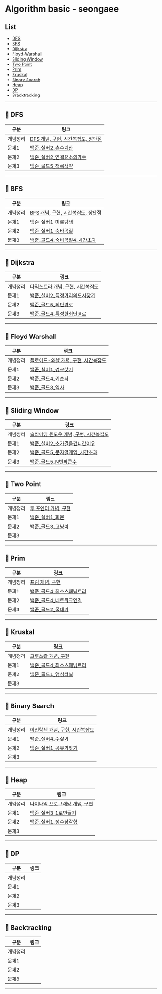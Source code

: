 # Algorithm basic - seongaee

## List

- [DFS](#pushpin-dfs)
- [BFS](#pushpin-bfs)
- [Dijkstra](#pushpin-dijkstra)
- [Floyd-Warshall](#pushpin-floyd-warshall)
- [Sliding Window](#pushpin-sliding-window)
- [Two Point](#pushpin-tow-point)
- [Prim](#pushpin-prim)
- [Kruskal](#pushpin-kruskal)
- [Binary Search](#pushpin-binary-search)
- [Heap](#pushpin-heap)
- [DP](#pushpin-dp)
- [Bracktracking](#pushpin-backtracking)

---

## :pushpin: DFS

| 구분     | 링크 |
| -------- | ---- |
| 개념정리 | [DFS 개념, 구현, 시간복잡도, 장단점](https://github.com/SSAFY-5th-GwanJu-4C-Algorithms/Algorithm_basic/blob/main/seongaeee/DFS/DFS%20%EC%A0%95%EB%A6%AC.md)     |
| 문제1    | [백준_실버2_촌수계산](https://github.com/SSAFY-5th-GwanJu-4C-Algorithms/Algorithm_basic/blob/main/seongaeee/DFS/%EB%B0%B1%EC%A4%80_%EC%8B%A4%EB%B2%842_%EC%B4%8C%EC%88%98%EA%B3%84%EC%82%B0.md)     |
| 문제2    | [백준_실버2_연결요소의개수](https://github.com/SSAFY-5th-GwanJu-4C-Algorithms/Algorithm_basic/blob/main/seongaeee/DFS/%EB%B0%B1%EC%A4%80_%EC%8B%A4%EB%B2%842_%EC%97%B0%EA%B2%B0%EC%9A%94%EC%86%8C%EC%9D%98%EA%B0%9C%EC%88%98.md)     |
| 문제3    | [백준_골드5_적록색약](https://github.com/SSAFY-5th-GwanJu-4C-Algorithms/Algorithm_basic/blob/main/seongaeee/DFS/%EB%B0%B1%EC%A4%80_%EA%B3%A8%EB%93%9C5_%EC%A0%81%EB%A1%9D%EC%83%89%EC%95%BD.md)     |

---

## :pushpin: BFS

| 구분     | 링크 |
| -------- | ---- |
| 개념정리 | [BFS 개념, 구현, 시간복잡도, 장단점](https://github.com/SSAFY-5th-GwanJu-4C-Algorithms/Algorithm_basic/blob/main/seongaeee/BFS/BFS%20%EC%A0%95%EB%A6%AC.md)     |
| 문제1    | [백준_실버1_미로탐색](https://github.com/SSAFY-5th-GwanJu-4C-Algorithms/Algorithm_basic/blob/main/seongaeee/BFS/%EB%B0%B1%EC%A4%80_%EC%8B%A4%EB%B2%841_%EB%AF%B8%EB%A1%9C%ED%83%90%EC%83%89.md)     |
| 문제2    | [백준_실버1_숨바꼭질](https://github.com/SSAFY-5th-GwanJu-4C-Algorithms/Algorithm_basic/blob/main/seongaeee/BFS/%EB%B0%B1%EC%A4%80_%EC%8B%A4%EB%B2%841_%EC%88%A8%EB%B0%94%EA%BC%AD%EC%A7%88.md)     |
| 문제3    | [백준_골드4_숨바꼭질4_시간초과](https://github.com/SSAFY-5th-GwanJu-4C-Algorithms/Algorithm_basic/blob/main/seongaeee/BFS/%EB%B0%B1%EC%A4%80_%EA%B3%A8%EB%93%9C4_%EC%88%A8%EB%B0%94%EA%BC%AD%EC%A7%884_%EC%8B%9C%EA%B0%84%EC%B4%88%EA%B3%BC.md)     |

---

## :pushpin: Dijkstra

| 구분     | 링크 |
| -------- | ---- |
| 개념정리 | [다익스트라 개념, 구현, 시간복잡도](https://github.com/SSAFY-5th-GwanJu-4C-Algorithms/Algorithm_basic/blob/main/seongaeee/Dijkstra/Dijkstra%20%EC%A0%95%EB%A6%AC.md)    |
| 문제1    | [백준_실버2_특정거리의도시찾기](https://github.com/SSAFY-5th-GwanJu-4C-Algorithms/Algorithm_basic/blob/main/seongaeee/Dijkstra/%EB%B0%B1%EC%A4%80_%EC%8B%A4%EB%B2%842_%ED%8A%B9%EC%A0%95%EA%B1%B0%EB%A6%AC%EC%9D%98%EB%8F%84%EC%8B%9C%EC%B0%BE%EA%B8%B0.md)     |
| 문제2    | [백준_골드5_최단경로](https://github.com/SSAFY-5th-GwanJu-4C-Algorithms/Algorithm_basic/blob/main/seongaeee/Dijkstra/%EB%B0%B1%EC%A4%80_%EA%B3%A8%EB%93%9C5_%EC%B5%9C%EB%8B%A8%EA%B2%BD%EB%A1%9C.md)    |
| 문제3    | [백준_골드4_특정한최단경로](https://github.com/SSAFY-5th-GwanJu-4C-Algorithms/Algorithm_basic/blob/main/seongaeee/Dijkstra/%EB%B0%B1%EC%A4%80_%EA%B3%A8%EB%93%9C4_%ED%8A%B9%EC%A0%95%ED%95%9C%EC%B5%9C%EB%8B%A8%EA%B2%BD%EB%A1%9C.md)    |

---

## :pushpin: Floyd Warshall

| 구분     | 링크 |
| -------- | ---- |
| 개념정리 | [플로이드-와샬 개념, 구현, 시간복잡도](https://github.com/SSAFY-5th-GwanJu-4C-Algorithms/Algorithm_basic/blob/main/seongaeee/Floyd-Warshall/Floyd-Warshall%20%EC%A0%95%EB%A6%AC.md)     |
| 문제1    | [백준_실버1_경로찾기](https://github.com/SSAFY-5th-GwanJu-4C-Algorithms/Algorithm_basic/blob/main/seongaeee/Floyd-Warshall/%EB%B0%B1%EC%A4%80_%EC%8B%A4%EB%B2%841_%EA%B2%BD%EB%A1%9C%EC%B0%BE%EA%B8%B0.md)     |
| 문제2    | [백준_골드4_키순서](https://github.com/SSAFY-5th-GwanJu-4C-Algorithms/Algorithm_basic/blob/main/seongaeee/Floyd-Warshall/%EB%B0%B1%EC%A4%80_%EA%B3%A8%EB%93%9C4_%ED%82%A4%EC%88%9C%EC%84%9C.md)     |
| 문제3    | [백준_골드3_역사](https://github.com/SSAFY-5th-GwanJu-4C-Algorithms/Algorithm_basic/blob/main/seongaeee/Floyd-Warshall/%EB%B0%B1%EC%A4%80_%EA%B3%A8%EB%93%9C3_%EC%97%AD%EC%82%AC.md)     |

---

## :pushpin: Sliding Window

| 구분     | 링크 |
| -------- | ---- |
| 개념정리 | [슬라이딩 윈도우 개념, 구현, 시간복잡도](https://github.com/SSAFY-5th-GwanJu-4C-Algorithms/Algorithm_basic/blob/main/seongaeee/Sliding%20Window/Sliding%20Window%20%EC%A0%95%EB%A6%AC.md)     |
| 문제1    | [백준_실버2_소가길을건너간이유](https://github.com/SSAFY-5th-GwanJu-4C-Algorithms/Algorithm_basic/blob/main/seongaeee/Sliding%20Window/%EB%B0%B1%EC%A4%80_%EC%8B%A4%EB%B2%842_%EC%86%8C%EA%B0%80%EA%B8%B8%EC%9D%84%EA%B1%B4%EB%84%88%EA%B0%84%EC%9D%B4%EC%9C%A0.md)     |
| 문제2    | [백준_골드5_문자열게임_시간초과](https://github.com/SSAFY-5th-GwanJu-4C-Algorithms/Algorithm_basic/blob/main/seongaeee/Sliding%20Window/%EB%B0%B1%EC%A4%80_%EA%B3%A8%EB%93%9C5_%EB%AC%B8%EC%9E%90%EC%97%B4%EA%B2%8C%EC%9E%84_%EC%8B%9C%EA%B0%84%EC%B4%88%EA%B3%BC.md)     |
| 문제3    | [백준_골드5_N번째큰수](https://github.com/SSAFY-5th-GwanJu-4C-Algorithms/Algorithm_basic/blob/main/seongaeee/Sliding%20Window/%EB%B0%B1%EC%A4%80_%EA%B3%A8%EB%93%9C5_N%EB%B2%88%EC%A7%B8%ED%81%B0%EC%88%98.md)     |

---

## :pushpin: Two Point

| 구분     | 링크 |
| -------- | ---- |
| 개념정리 | [투 포인터 개념, 구현](https://github.com/SSAFY-5th-GwanJu-4C-Algorithms/Algorithm_basic/blob/main/seongaeee/Two%20Pointer/Two%20Pointer%20%EC%A0%95%EB%A6%AC.md)     |
| 문제1    | [백준_실버1_회문](https://github.com/SSAFY-5th-GwanJu-4C-Algorithms/Algorithm_basic/blob/main/seongaeee/Two%20Pointer/%EB%B0%B1%EC%A4%80_%EC%8B%A4%EB%B2%841_%ED%9A%8C%EB%AC%B8_%ED%8B%80%EB%A0%B8.md)     |
| 문제2    | [백준_골드3_고냥이](https://github.com/SSAFY-5th-GwanJu-4C-Algorithms/Algorithm_basic/blob/main/seongaeee/Two%20Pointer/%EB%B0%B1%EC%A4%80_%EA%B3%A8%EB%93%9C3_%EA%B3%A0%EB%83%A5%EC%9D%B4_%EC%8B%9C%EA%B0%84%EC%B4%88%EA%B3%BC.md)     |
| 문제3    |      |

---

## :pushpin: Prim

| 구분     | 링크 |
| -------- | ---- |
| 개념정리 | [프림 개념, 구현](https://github.com/SSAFY-5th-GwanJu-4C-Algorithms/Algorithm_basic/blob/main/seongaeee/Prim/Prim%20%EC%A0%95%EB%A6%AC.md)     |
| 문제1    | [백준_골드4_최소스패닝트리](https://github.com/SSAFY-5th-GwanJu-4C-Algorithms/Algorithm_basic/blob/main/seongaeee/Prim/%EB%B0%B1%EC%A4%80_%EA%B3%A8%EB%93%9C4_%EC%B5%9C%EC%86%8C%EC%8A%A4%ED%8C%A8%EB%8B%9D%ED%8A%B8%EB%A6%AC_%EB%A9%94%EB%AA%A8%EB%A6%AC%EC%B4%88%EA%B3%BC.md)     |
| 문제2    | [백준_골드4_네트워크연결](https://github.com/SSAFY-5th-GwanJu-4C-Algorithms/Algorithm_basic/blob/main/seongaeee/Prim/%EB%B0%B1%EC%A4%80_%EA%B3%A8%EB%93%9C4_%EB%84%A4%ED%8A%B8%EC%9B%8C%ED%81%AC%EC%97%B0%EA%B2%B0_%ED%8B%80%EB%A0%B8.md)     |
| 문제3    | [백준_골드2_물대기](https://github.com/SSAFY-5th-GwanJu-4C-Algorithms/Algorithm_basic/blob/main/seongaeee/Prim/%EB%B0%B1%EC%A4%80_%EA%B3%A8%EB%93%9C2_%EB%AC%BC%EB%8C%80%EA%B8%B0.md)     |

---

## :pushpin: Kruskal

| 구분     | 링크 |
| -------- | ---- |
| 개념정리 | [크루스칼 개념, 구현](https://github.com/SSAFY-5th-GwanJu-4C-Algorithms/Algorithm_basic/blob/main/seongaeee/Kruskal/Kruskal%20%EC%A0%95%EB%A6%AC.md)     |
| 문제1    | [백준_골드4_최소스패닝트리](https://github.com/SSAFY-5th-GwanJu-4C-Algorithms/Algorithm_basic/blob/main/seongaeee/Kruskal/%EB%B0%B1%EC%A4%80_%EA%B3%A8%EB%93%9C4_%EC%B5%9C%EC%86%8C%EC%8A%A4%ED%8C%A8%EB%8B%9D%ED%8A%B8%EB%A6%AC.md)     |
| 문제2    | [백준_골드1_행성터널](https://github.com/SSAFY-5th-GwanJu-4C-Algorithms/Algorithm_basic/blob/main/seongaeee/Kruskal/%EB%B0%B1%EC%A4%80_%EA%B3%A8%EB%93%9C1_%ED%96%89%EC%84%B1%ED%84%B0%EB%84%90_%EB%A9%94%EB%AA%A8%EB%A6%AC%EC%B4%88%EA%B3%BC.md)     |
| 문제3    |      |

---

## :pushpin: Binary Search

| 구분     | 링크 |
| -------- | ---- |
| 개념정리 | [이진탐색 개념, 구현, 시간복잡도](https://github.com/SSAFY-5th-GwanJu-4C-Algorithms/Algorithm_basic/blob/main/seongaeee/Binary%20Search/Binary%20Search%20%EC%A0%95%EB%A6%AC.md)     |
| 문제1    | [백준_실버4_수찾기](https://github.com/SSAFY-5th-GwanJu-4C-Algorithms/Algorithm_basic/blob/main/seongaeee/Binary%20Search/%EB%B0%B1%EC%A4%80_%EC%8B%A4%EB%B2%844_%EC%88%98%EC%B0%BE%EA%B8%B0.md)     |
| 문제2    | [백준_실버1_공유기찾기](https://github.com/SSAFY-5th-GwanJu-4C-Algorithms/Algorithm_basic/blob/main/seongaeee/Binary%20Search/%EB%B0%B1%EC%A4%80_%EC%8B%A4%EB%B2%841_%EA%B3%B5%EC%9C%A0%EA%B8%B0%20%EC%84%A4%EC%B9%98_%EB%8B%A4%EC%8B%9C%EB%B3%B4%EA%B8%B0.md)     |
| 문제3    |      |

---

## :pushpin: Heap

| 구분     | 링크 |
| -------- | ---- |
| 개념정리 | [다이나믹 프로그래밍 개념, 구현](https://github.com/SSAFY-5th-GwanJu-4C-Algorithms/Algorithm_basic/blob/main/seongaeee/Dynamic%20Programming/Dynaminc%20Programming%20%EC%A0%95%EB%A6%AC.md)     |
| 문제1    | [백준_실버3_1로만들기](https://github.com/SSAFY-5th-GwanJu-4C-Algorithms/Algorithm_basic/blob/main/seongaeee/Dynamic%20Programming/%EB%B0%B1%EC%A4%80_%EC%8B%A4%EB%B2%843_1%EB%A1%9C%EB%A7%8C%EB%93%A4%EA%B8%B0.md)     |
| 문제2    | [백준_실버1_정수삼각형](https://github.com/SSAFY-5th-GwanJu-4C-Algorithms/Algorithm_basic/blob/main/seongaeee/Dynamic%20Programming/%EB%B0%B1%EC%A4%80_%EC%8B%A4%EB%B2%841_%EC%A0%95%EC%88%98%EC%82%BC%EA%B0%81%ED%98%95.md)     |
| 문제3    |      |

---

## :pushpin: DP

| 구분     | 링크 |
| -------- | ---- |
| 개념정리 |      |
| 문제1    |      |
| 문제2    |      |
| 문제3    |      |

---

## :pushpin: Backtracking

| 구분     | 링크 |
| -------- | ---- |
| 개념정리 |      |
| 문제1    |      |
| 문제2    |      |
| 문제3    |      |

---
